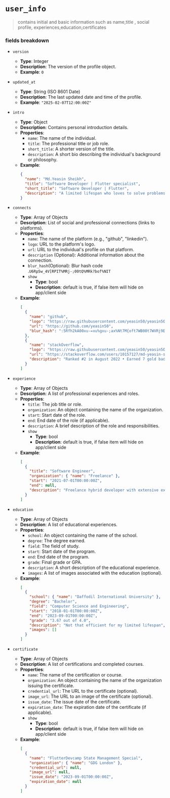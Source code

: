 # `user_info`

> contains initial and basic information such as name,title , social profile, experiences,education,certificates

### fields breakdown

- `version`

  - **Type**: Integer
  - **Description**: The version of the profile object.
  - **Example**: `0`

- `updated_at`

  - **Type**: String (ISO 8601 Date)
  - **Description**: The last updated date and time of the profile.
  - **Example**: `"2025-02-07T12:00:00Z"`

- `intro`

  - **Type**: Object
  - **Description**: Contains personal introduction details.
  - **Properties**:
    - `name`: The name of the individual.
    - `title`: The professional title or job role.
    - `short_title`: A shorter version of the title.
    - `description`: A short bio describing the individual's background or philosophy.
  - **Example**:
    ```json
    {
      "name": "Md.Yeasin Sheikh",
      "title": "Software Developer | Flutter specialist",
      "short_title": "Software Developer | Flutter",
      "description": "A limited lifespan who loves to solve problems and create values."
    }
    ```

- `connects`

  - **Type**: Array of Objects
  - **Description**: List of social and professional connections (links to platforms).
  - **Properties**:
    - `name`: The name of the platform (e.g., "github", "linkedin").
    - `logo`: URL to the platform's logo.
    - `url`: URL to the individual's profile on that platform.
    - `description` (Optional): Additional information about the connection.
    - `blur_hash`(Optional): Blur hash code .`U6Rp5w_4V[RPIT%MRj-;00tQ%MRk?bof%NIT`
    - `show`
      - **Type**: bool
      - **Description**: default is true, if false item will hide on app/client side
  - **Example**:
    ```json
    [
      {
        "name": "github",
        "logo": "https://raw.githubusercontent.com/yeasin50/yeasin50/refs/heads/master/assets/logo/github.png",
        "url": "https://github.com/yeasin50",
        "blur_hash": ":5Rfh2kA00xu-=xu%gxu-;ax%Nt7M{oft7WB00t7WVRj9ERj8_of%ft7ofRjxuWBMxozx]Rj9Foft7t7_4Rj?bofIURjofj[kCofa}fQD%of_4ay%MWB?bWARjozM{ofxuWB"
      },
      {
        "name": "stackOverflow",
        "logo": "https://raw.githubusercontent.com/yeasin50/yeasin50/refs/heads/master/assets/logo/stackoverflow.png",
        "url": "https://stackoverflow.com/users/10157127/md-yeasin-sheikh",
        "description": "Ranked #2 in August 2022 • Earned 7 gold badges for outstanding contributions, including Flutter & Dart."
      }
    ]
    ```

- `experience`

  - **Type**: Array of Objects
  - **Description**: A list of professional experiences and roles.
  - **Properties**:
    - `title`: The job title or role.
    - `organization`: An object containing the name of the organization.
    - `start`: Start date of the role.
    - `end`: End date of the role (if applicable).
    - `description`: A brief description of the role and responsibilities.
    - `show`
      - **Type**: bool
      - **Description**: default is true, if false item will hide on app/client side
  - **Example**:
    ```json
    [
      {
        "title": "Software Engineer",
        "organization": { "name": "Freelance" },
        "start": "2021-07-01T00:00:00Z",
        "end": null,
        "description": "Freelance hybrid developer with extensive experience in bringing creative ideas to life."
      }
    ]
    ```

- `education`

  - **Type**: Array of Objects
  - **Description**: A list of educational experiences.
  - **Properties**:
    - `school`: An object containing the name of the school.
    - `degree`: The degree earned.
    - `field`: The field of study.
    - `start`: Start date of the program.
    - `end`: End date of the program.
    - `grade`: Final grade or GPA.
    - `description`: A short description of the educational experience.
    - `images`: A list of images associated with the education (optional).
  - **Example**:
    ```json
    [
      {
        "school": { "name": "Daffodil International University" },
        "degree": "Bachelor",
        "field": "Computer Science and Engineering",
        "start": "2018-01-01T00:00:00Z",
        "end": "2023-09-01T00:00:00Z",
        "grade": "3.67 out of 4.0",
        "description": "Not that efficient for my limited lifespan",
        "images": []
      }
    ]
    ```

- `certificate`
  - **Type**: Array of Objects
  - **Description**: A list of certifications and completed courses.
  - **Properties**:
    - `name`: The name of the certification or course.
    - `organization`: An object containing the name of the organization issuing the certificate.
    - `credential_url`: The URL to the certificate (optional).
    - `image_url`: The URL to an image of the certificate (optional).
    - `issue_date`: The issue date of the certificate.
    - `expiration_date`: The expiration date of the certificate (if applicable).
    - `show`
      - **Type**: bool
      - **Description**: default is true, if false item will hide on app/client side
  - **Example**:
    ```json
    [
      {
        "name": "FlutterDevcamp State Management Special",
        "organization": { "name": "GDG London" },
        "credential_url": null,
        "image_url": null,
        "issue_date": "2023-09-01T00:00:00Z",
        "expiration_date": null
      }
    ]
    ```

